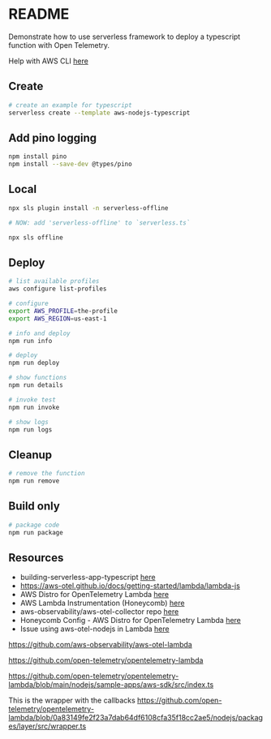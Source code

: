 # README

Demonstrate how to use serverless framework to deploy a typescript function with Open Telemetry.  

Help with AWS CLI [here](https://github.com/chrisguest75/shell_examples/blob/master/33_awscli/README.md)  

## Create

```sh
# create an example for typescript
serverless create --template aws-nodejs-typescript     
```

## Add pino logging

```sh
npm install pino     
npm install --save-dev @types/pino   
```

## Local

```sh
npx sls plugin install -n serverless-offline     

# NOW: add 'serverless-offline' to `serverless.ts`

npx sls offline    
```

## Deploy

```sh
# list available profiles
aws configure list-profiles  

# configure
export AWS_PROFILE=the-profile
export AWS_REGION=us-east-1

# info and deploy
npm run info

# deploy
npm run deploy
```

```sh
# show functions
npm run details

# invoke test
npm run invoke

# show logs 
npm run logs
```

## Cleanup

```sh
# remove the function
npm run remove
```

## Build only

```sh
# package code
npm run package
```

## Resources

* building-serverless-app-typescript [here](https://blog.logrocket.com/building-serverless-app-typescript/)  
* https://aws-otel.github.io/docs/getting-started/lambda/lambda-js
* AWS Distro for OpenTelemetry Lambda [here](https://aws-otel.github.io/docs/getting-started/lambda)  
* AWS Lambda Instrumentation (Honeycomb) [here](https://docs.honeycomb.io/getting-data-in/integrations/aws/aws-lambda/)  
* aws-observability/aws-otel-collector repo [here](https://github.com/aws-observability/aws-otel-collector)
* Honeycomb Config - AWS Distro for OpenTelemetry Lambda [here](https://aws-otel.github.io/docs/components/otlp-exporter#honeycomb)
* Issue using aws-otel-nodejs in Lambda [here](https://github.com/aws-observability/aws-otel-lambda/issues/99)


https://github.com/aws-observability/aws-otel-lambda

https://github.com/open-telemetry/opentelemetry-lambda

https://github.com/open-telemetry/opentelemetry-lambda/blob/main/nodejs/sample-apps/aws-sdk/src/index.ts

This is the wrapper with the callbacks
https://github.com/open-telemetry/opentelemetry-lambda/blob/0a83149fe2f23a7dab64df6108cfa35f18cc2ae5/nodejs/packages/layer/src/wrapper.ts